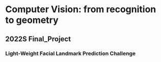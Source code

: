 # Computer Vision: from recognition to geometry 
## 2022S Final_Project
### Light-Weight Facial Landmark Prediction Challenge
